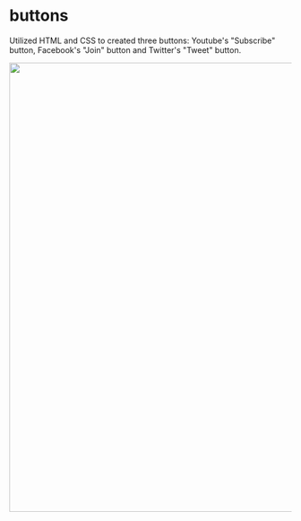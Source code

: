 # buttons
Utilized HTML and CSS to created three buttons:
Youtube's "Subscribe" button, Facebook's "Join" button and Twitter's "Tweet" button.


<table>
  <tr>
  <img width="800" src="https://user-images.githubusercontent.com/101377287/196092273-c71ae6ac-396c-4fd2-8720-396321a411b0.png"/>
       </tr>
</table>
